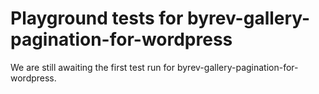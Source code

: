 # Playground tests for byrev-gallery-pagination-for-wordpress
We are still awaiting the first test run for byrev-gallery-pagination-for-wordpress.
